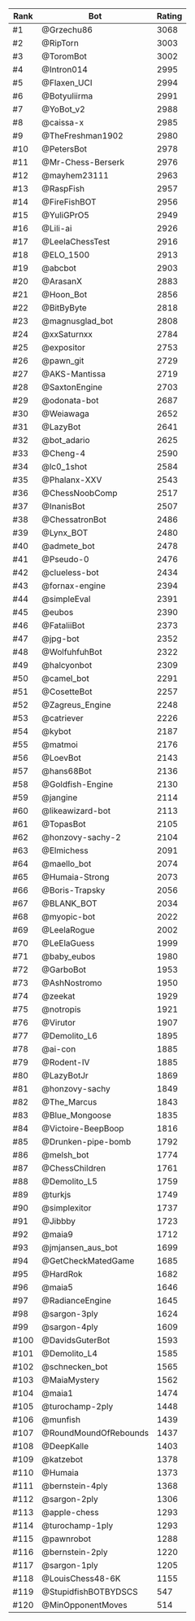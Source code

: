 Rank|Bot|Rating
---|---|---
#1|@Grzechu86|3068
#2|@RipTorn|3003
#3|@ToromBot|3002
#4|@Intron014|2995
#5|@Flaxen_UCI|2994
#6|@Botyuliirma|2991
#7|@YoBot_v2|2988
#8|@caissa-x|2985
#9|@TheFreshman1902|2980
#10|@PetersBot|2978
#11|@Mr-Chess-Berserk|2976
#12|@mayhem23111|2963
#13|@RaspFish|2957
#14|@FireFishBOT|2956
#15|@YuliGPrO5|2949
#16|@Lili-ai|2926
#17|@LeelaChessTest|2916
#18|@ELO_1500|2913
#19|@abcbot|2903
#20|@ArasanX|2883
#21|@Hoon_Bot|2856
#22|@BitByByte|2818
#23|@magnusglad_bot|2808
#24|@xxSaturnxx|2784
#25|@expositor|2753
#26|@pawn_git|2729
#27|@AKS-Mantissa|2719
#28|@SaxtonEngine|2703
#29|@odonata-bot|2687
#30|@Weiawaga|2652
#31|@LazyBot|2641
#32|@bot_adario|2625
#33|@Cheng-4|2590
#34|@lc0_1shot|2584
#35|@Phalanx-XXV|2543
#36|@ChessNoobComp|2517
#37|@InanisBot|2507
#38|@ChessatronBot|2486
#39|@Lynx_BOT|2480
#40|@admete_bot|2478
#41|@Pseudo-0|2476
#42|@clueless-bot|2434
#43|@fornax-engine|2394
#44|@simpleEval|2391
#45|@eubos|2390
#46|@FataliiBot|2373
#47|@jpg-bot|2352
#48|@WolfuhfuhBot|2322
#49|@halcyonbot|2309
#50|@camel_bot|2291
#51|@CosetteBot|2257
#52|@Zagreus_Engine|2248
#53|@catriever|2226
#54|@kybot|2187
#55|@matmoi|2176
#56|@LoevBot|2143
#57|@hans68Bot|2136
#58|@Goldfish-Engine|2130
#59|@jangine|2114
#60|@likeawizard-bot|2113
#61|@TopasBot|2105
#62|@honzovy-sachy-2|2104
#63|@Elmichess|2091
#64|@maello_bot|2074
#65|@Humaia-Strong|2073
#66|@Boris-Trapsky|2056
#67|@BLANK_BOT|2034
#68|@myopic-bot|2022
#69|@LeelaRogue|2002
#70|@LeElaGuess|1999
#71|@baby_eubos|1980
#72|@GarboBot|1953
#73|@AshNostromo|1950
#74|@zeekat|1929
#75|@notropis|1921
#76|@Virutor|1907
#77|@Demolito_L6|1895
#78|@ai-con|1885
#79|@Rodent-IV|1885
#80|@LazyBotJr|1869
#81|@honzovy-sachy|1849
#82|@The_Marcus|1843
#83|@Blue_Mongoose|1835
#84|@Victoire-BeepBoop|1816
#85|@Drunken-pipe-bomb|1792
#86|@melsh_bot|1774
#87|@ChessChildren|1761
#88|@Demolito_L5|1759
#89|@turkjs|1749
#90|@simplexitor|1737
#91|@Jibbby|1723
#92|@maia9|1712
#93|@jmjansen_aus_bot|1699
#94|@GetCheckMatedGame|1685
#95|@HardRok|1682
#96|@maia5|1646
#97|@RadianceEngine|1645
#98|@sargon-3ply|1624
#99|@sargon-4ply|1609
#100|@DavidsGuterBot|1593
#101|@Demolito_L4|1585
#102|@schnecken_bot|1565
#103|@MaiaMystery|1562
#104|@maia1|1474
#105|@turochamp-2ply|1448
#106|@munfish|1439
#107|@RoundMoundOfRebounds|1437
#108|@DeepKalle|1403
#109|@katzebot|1378
#110|@Humaia|1373
#111|@bernstein-4ply|1368
#112|@sargon-2ply|1306
#113|@apple-chess|1293
#114|@turochamp-1ply|1293
#115|@pawnrobot|1288
#116|@bernstein-2ply|1220
#117|@sargon-1ply|1205
#118|@LouisChess48-6K|1155
#119|@StupidfishBOTBYDSCS|547
#120|@MinOpponentMoves|514
